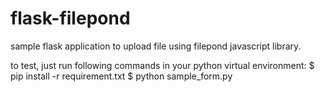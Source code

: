 # flask-filepond
sample flask application to upload file using  filepond javascript library.

to test, just run following commands in your python virtual environment: 
$ pip install -r requirement.txt
$ python sample_form.py
